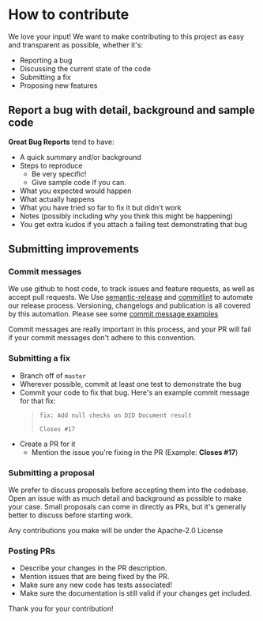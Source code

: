 # How to contribute

We love your input! We want to make contributing to this project as easy and transparent as possible, whether it's:

- Reporting a bug
- Discussing the current state of the code
- Submitting a fix
- Proposing new features

## Report a bug with detail, background and sample code

**Great Bug Reports** tend to have:

- A quick summary and/or background
- Steps to reproduce
  - Be very specific!
  - Give sample code if you can.
- What you expected would happen
- What actually happens
- What you have tried so far to fix it but didn't work
- Notes (possibly including why you think this might be happening)
- You get extra kudos if you attach a failing test demonstrating that bug

## Submitting improvements

### Commit messages

We use github to host code, to track issues and feature requests, as well as accept pull requests.
We Use [semantic-release](https://github.com/semantic-release/semantic-release) and
[commitlint](https://github.com/conventional-changelog/commitlint) to automate our release process.
Versioning, changelogs and publication is all covered by this automation.
Please see some [commit message examples](https://github.com/semantic-release/semantic-release#commit-message-format)

Commit messages are really important in this process, and your PR will fail if your commit messages don't adhere to this convention.

### Submitting a fix

- Branch off of `master`
- Wherever possible, commit at least one test to demonstrate the bug
- Commit your code to fix that bug. Here's an example commit message for that fix:
  >     fix: Add null checks on DID Document result
  >
  >     Closes #17
- Create a PR for it
  - Mention the issue you're fixing in the PR (Example: **Closes #17**)

### Submitting a proposal

We prefer to discuss proposals before accepting them into the codebase.
Open an issue with as much detail and background as possible to make your case.
Small proposals can come in directly as PRs, but it's generally better to discuss before starting work.

Any contributions you make will be under the Apache-2.0 License

### Posting PRs

- Describe your changes in the PR description.
- Mention issues that are being fixed by the PR.
- Make sure any new code has tests associated!
- Make sure the documentation is still valid if your changes get included.

Thank you for your contribution!
